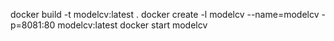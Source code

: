 docker build -t modelcv:latest .
docker create -l modelcv --name=modelcv -p=8081:80 modelcv:latest
docker start modelcv
